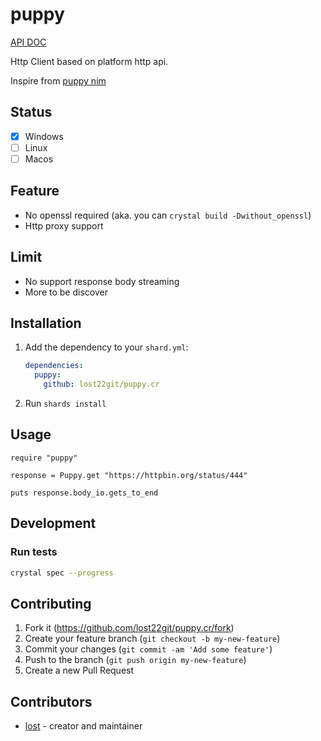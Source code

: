 # puppy

[API DOC](https://lost22git.github.io/puppy.cr)

Http Client based on platform http api.

Inspire from [puppy nim](https://github.com/treeform/puppy)

## Status

- [x] Windows
- [ ] Linux 
- [ ] Macos

## Feature

- No openssl required (aka. you can `crystal build -Dwithout_openssl`)
- Http proxy support


## Limit

- No support response body streaming
- More to be discover

## Installation

1. Add the dependency to your `shard.yml`:

   ```yaml
   dependencies:
     puppy:
       github: lost22git/puppy.cr
   ```

2. Run `shards install`

## Usage

```crystal
require "puppy"

response = Puppy.get "https://httpbin.org/status/444"

puts response.body_io.gets_to_end
```


## Development

### Run tests

```sh
crystal spec --progress
```

## Contributing

1. Fork it (<https://github.com/lost22git/puppy.cr/fork>)
2. Create your feature branch (`git checkout -b my-new-feature`)
3. Commit your changes (`git commit -am 'Add some feature'`)
4. Push to the branch (`git push origin my-new-feature`)
5. Create a new Pull Request

## Contributors

- [lost](https://github.com/lost22git) - creator and maintainer
